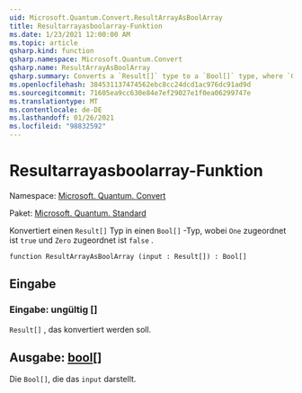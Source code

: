 ```yaml
---
uid: Microsoft.Quantum.Convert.ResultArrayAsBoolArray
title: Resultarrayasboolarray-Funktion
ms.date: 1/23/2021 12:00:00 AM
ms.topic: article
qsharp.kind: function
qsharp.namespace: Microsoft.Quantum.Convert
qsharp.name: ResultArrayAsBoolArray
qsharp.summary: Converts a `Result[]` type to a `Bool[]` type, where `One` is mapped to `true` and `Zero` is mapped to `false`.
ms.openlocfilehash: 384531137474562ebc8cc24dcd1ac976dc91ad9d
ms.sourcegitcommit: 71605ea9cc630e84e7ef29027e1f0ea06299747e
ms.translationtype: MT
ms.contentlocale: de-DE
ms.lasthandoff: 01/26/2021
ms.locfileid: "98832592"
---
```

# <a name="resultarrayasboolarray-function"></a>Resultarrayasboolarray-Funktion

Namespace: [Microsoft. Quantum. Convert](xref:Microsoft.Quantum.Convert)

Paket: [Microsoft. Quantum. Standard](https://nuget.org/packages/Microsoft.Quantum.Standard)


Konvertiert einen `Result[]` Typ in einen `Bool[]` -Typ, wobei `One` zugeordnet ist `true` und `Zero` zugeordnet ist `false` .

```qsharp
function ResultArrayAsBoolArray (input : Result[]) : Bool[]
```


## <a name="input"></a>Eingabe

### <a name="input--__invalidresult__"></a>Eingabe: __ungültig <Result>__[]

`Result[]` , das konvertiert werden soll.



## <a name="output--bool"></a>Ausgabe: [bool](xref:microsoft.quantum.lang-ref.bool)[]

Die `Bool[]`, die das `input` darstellt.